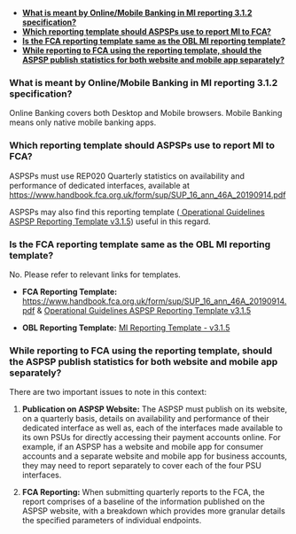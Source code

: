 
<!-- TOC -->

- [**What is meant by Online/Mobile Banking in MI reporting 3.1.2 specification?**](#what-is-meant-by-onlinemobile-banking-in-mi-reporting-312-specification)
- [**Which reporting template should ASPSPs use to report MI to FCA?**](#which-reporting-template-should-aspsps-use-to-report-mi-to-fca)
- [**Is the FCA reporting template same as the OBL MI reporting template?**](#is-the-fca-reporting-template-same-as-the-obl-mi-reporting-template)
- [**While reporting to FCA using the reporting template, should the ASPSP publish statistics for both website and mobile app separately?**](#while-reporting-to-fca-using-the-reporting-template-should-the-aspsp-publish-statistics-for-both-website-and-mobile-app-separately)

<!-- /TOC -->
<!-- TOC -->

### **What is meant by Online/Mobile Banking in MI reporting 3.1.2 specification?**

Online Banking covers both Desktop and Mobile browsers. Mobile Banking means only native mobile banking apps.

### **Which reporting template should ASPSPs use to report MI to FCA?**

ASPSPs must use REP020 Quarterly statistics on availability and performance of dedicated interfaces, available at https://www.handbook.fca.org.uk/form/sup/SUP_16_ann_46A_20190914.pdf

ASPSPs may also find this reporting template (<a href="https://standards.openbanking.org.uk/wp-content/uploads/2020/03/Operational-Guidelines-ASPSP-Reporting-Template-v3.1.5.xlsx" class="external-link" rel="nofollow"> Operational Guidelines ASPSP Reporting Template v3.1.5</a>) useful in this regard.

### **Is the FCA reporting template same as the OBL MI reporting template?**

No. Please refer to relevant links for templates.

* **FCA Reporting Template:** https://www.handbook.fca.org.uk/form/sup/SUP_16_ann_46A_20190914.pdf  & <a href="https://standards.openbanking.org.uk/wp-content/uploads/2020/03/Operational-Guidelines-ASPSP-Reporting-Template-v3.1.5.xlsx" class="external-link" rel="nofollow"> Operational Guidelines ASPSP Reporting Template v3.1.5</a>

* **OBL Reporting Template:** <a href="https://openbankinguk.github.io/mi-docs-pub/v3.1.5/specification/mi-reporting-profile.html#6-example-reporting-template " class="external-link" rel="nofollow"> MI Reporting Template - v3.1.5</a>


### **While reporting to FCA using the reporting template, should the ASPSP publish statistics for both website and mobile app separately?**

There are two important issues to note in this context:

1. **Publication on ASPSP Website:** The ASPSP must publish on its website, on a quarterly basis, details on availability and performance of their dedicated interface as well as, each of the interfaces made available to its own PSUs for directly accessing their payment accounts online. For example, if an ASPSP has a website and mobile app for consumer accounts and a separate website and mobile app for business accounts, they may need to report separately to cover each of the four PSU interfaces.

2. **FCA Reporting:** When submitting quarterly reports to the FCA, the report comprises of a baseline of the information published on the ASPSP website, with a breakdown which provides more granular details the specified parameters of individual endpoints. 

